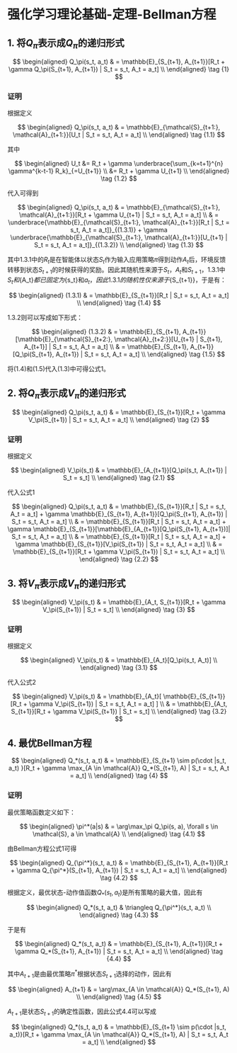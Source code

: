 # 强化学习理论基础-定理-Bellman方程

## 1. 将$Q_\pi$表示成$Q_\pi$的递归形式

$$
\begin{aligned}
Q_\pi(s_t, a_t) & = \mathbb{E}_{S_{t+1}, A_{t+1}}[R_t + \gamma Q_\pi(S_{t+1}, A_{t+1}) | S_t = s_t, A_t = a_t] \\
\end{aligned} \tag {1}
$$

### 证明

根据定义

$$
\begin{aligned}
Q_\pi(s_t, a_t) & = \mathbb{E}_{\mathcal{S}_{t+1:}, \mathcal{A}_{t+1:}}[U_t | S_t = s_t, A_t = a_t] \\
\end{aligned} \tag {1.1}
$$

其中

$$
\begin{aligned}
U_t &= R_t + \gamma \underbrace{\sum_{k=t+1}^{n} \gamma^{k-t-1} R_k}_{=U_{t+1}} \\
&= R_t + \gamma U_{t+1} \\
\end{aligned} \tag {1.2}
$$

代入可得到

$$
\begin{aligned}
Q_\pi(s_t, a_t) & = \mathbb{E}_{\mathcal{S}_{t+1:}, \mathcal{A}_{t+1:}}[R_t + \gamma U_{t+1} | S_t = s_t, A_t = a_t] \\
& = \underbrace{\mathbb{E}_{\mathcal{S}_{t+1:}, \mathcal{A}_{t+1:}}[R_t | S_t = s_t, A_t = a_t]}_{(1.3.1)} + \gamma \underbrace{\mathbb{E}_{\mathcal{S}_{t+1:}, \mathcal{A}_{t+1:}}[U_{t+1} | S_t = s_t, A_t = a_t]}_{(1.3.2)} \\
\end{aligned} \tag {1.3}
$$

其中1.3.1中的${R_t}$是在智能体以状态${S_t}$作为输入应用策略${\pi}$得到动作${A_t}$后，环境反馈转移到状态${S_{t+1}}$的时候获得的奖励。因此其随机性来源于$S_t$，$A_t$和$S_{t+1}$，1.3.1中${S_t}和${A_t}$都已固定为${s_t}和${a_t}，因此1.3.1的随机性仅来源于${S_{t+1}}，于是有：

$$
\begin{aligned}
(1.3.1) & = \mathbb{E}_{S_{t+1}}[R_t | S_t = s_t, A_t = a_t] \\
\end{aligned} \tag {1.4}
$$

1.3.2则可以写成如下形式：

$$
\begin{aligned}
(1.3.2) & = \mathbb{E}_{S_{t+1}, A_{t+1}}[\mathbb{E}_{\mathcal{S}_{t+2:}, \mathcal{A}_{t+2:}}[U_{t+1} | S_{t+1}, A_{t+1}] | S_t = s_t, A_t = a_t] \\
& = \mathbb{E}_{S_{t+1}, A_{t+1}}[Q_\pi(S_{t+1}, A_{t+1}) | S_t = s_t, A_t = a_t] \\
\end{aligned} \tag {1.5}
$$

将(1.4)和(1.5)代入(1.3)中可得公式1。

## 2. 将$Q_\pi$表示成$V_\pi$的递归形式

$$
\begin{aligned}
Q_\pi(s_t, a_t) & = \mathbb{E}_{S_{t+1}}[R_t + \gamma V_\pi(S_{t+1}) | S_t = s_t, A_t = a_t] \\
\end{aligned} \tag {2}
$$

### 证明

根据定义

$$
\begin{aligned}
V_\pi(s_t) & = \mathbb{E}_{A_{t+1}}[Q_\pi(s_t, A_{t+1}) | S_t = s_t] \\
\end{aligned} \tag {2.1}
$$

代入公式1

$$
\begin{aligned}
Q_\pi(s_t, a_t) & = \mathbb{E}_{S_{t+1}}[R_t | S_t = s_t, A_t = a_t] + \gamma \mathbb{E}_{S_{t+1}, A_{t+1}}[Q_\pi(S_{t+1}, A_{t+1}) | S_t = s_t, A_t = a_t] \\
& = \mathbb{E}_{S_{t+1}}[R_t | S_t = s_t, A_t = a_t] + \gamma \mathbb{E}_{S_{t+1}}[\mathbb{E}_{A_{t+1}}[Q_\pi(S_{t+1}, A_{t+1})]| S_t = s_t, A_t = a_t] \\
& = \mathbb{E}_{S_{t+1}}[R_t | S_t = s_t, A_t = a_t] + \gamma \mathbb{E}_{S_{t+1}}[V_\pi(S_{t+1}) | S_t = s_t, A_t = a_t] \\
& = \mathbb{E}_{S_{t+1}}[R_t + \gamma V_\pi(S_{t+1}) | S_t = s_t, A_t = a_t] \\
\end{aligned} \tag {2.2}
$$

## 3. 将$V_\pi$表示成$V_\pi$的递归形式

$$
\begin{aligned}
V_\pi(s_t) & = \mathbb{E}_{A_t, S_{t+1}}[R_t + \gamma V_\pi(S_{t+1}) | S_t = s_t] \\
\end{aligned} \tag {3}
$$

### 证明

根据定义

$$
\begin{aligned}
V_\pi(s_t) & = \mathbb{E}_{A_t}[Q_\pi(s_t, A_t)] \\
\end{aligned} \tag {3.1}
$$

代入公式2

$$
\begin{aligned}
V_\pi(s_t) & = \mathbb{E}_{A_t}[ \mathbb{E}_{S_{t+1}}[R_t + \gamma V_\pi(S_{t+1}) | S_t = s_t, A_t = a_t] ] \\
& = \mathbb{E}_{A_t, S_{t+1}}[R_t + \gamma V_\pi(S_{t+1}) | S_t = s_t] \\
\end{aligned} \tag {3.2}
$$

## 4. 最优Bellman方程

$$
\begin{aligned}
Q_*(s_t, a_t) & = \mathbb{E}_{S_{t+1} \sim p(\cdot |s_t, a_t) }[R_t + \gamma \max_{A \in \mathcal{A}} Q_*(S_{t+1}, A) | S_t = s_t, A_t = a_t] \\
\end{aligned} \tag {4}
$$

### 证明

最优策略函数定义如下：

$$
\begin{aligned}
\pi^*(a|s) & = \arg\max_\pi Q_\pi(s, a), \forall s \in \mathcal{S}, a \in \mathcal{A} \\
\end{aligned} \tag {4.1}
$$

由Bellman方程公式1可得

$$
\begin{aligned}
Q_{\pi^*}(s_t, a_t) & = \mathbb{E}_{S_{t+1}, A_{t+1}}[R_t + \gamma Q_{\pi^*}(S_{t+1}, A_{t+1}) | S_t = s_t, A_t = a_t] \\
\end{aligned} \tag {4.2}
$$

根据定义，最优状态-动作值函数$Q_*(s_t, a_t)$是所有策略的最大值，因此有

$$
\begin{aligned}
Q_*(s_t, a_t) & \triangleq Q_{\pi^*}(s_t, a_t) \\
\end{aligned} \tag {4.3}
$$

于是有

$$
\begin{aligned}
Q_*(s_t, a_t) & = \mathbb{E}_{S_{t+1}, A_{t+1}}[R_t + \gamma Q_*(S_{t+1}, A_{t+1}) | S_t = s_t, A_t = a_t] \\
\end{aligned} \tag {4.4}
$$

其中$A_{t+1}$是由最优策略$\pi^*$根据状态$S_{t+1}$选择的动作，因此有

$$
\begin{aligned}
A_{t+1} & = \arg\max_{A \in \mathcal{A}} Q_*(S_{t+1}, A) \\
\end{aligned} \tag {4.5}
$$

$A_{t+1}$是状态$S_{t+1}$的确定性函数，因此公式4.4可以写成

$$
\begin{aligned}
Q_*(s_t, a_t) & = \mathbb{E}_{S_{t+1} \sim p(\cdot |s_t, a_t)}[R_t + \gamma \max_{A \in \mathcal{A}} Q_*(S_{t+1}, A) | S_t = s_t, A_t = a_t] \\
\end{aligned}
$$



